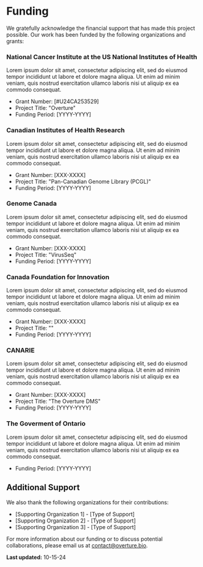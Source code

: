 # Funding

We gratefully acknowledge the financial support that has made this project possible. Our work has been funded by the following organizations and grants:

### National Cancer Institute at the US National Institutes of Health

Lorem ipsum dolor sit amet, consectetur adipiscing elit, sed do eiusmod tempor incididunt ut labore et dolore magna aliqua. Ut enim ad minim veniam, quis nostrud exercitation ullamco laboris nisi ut aliquip ex ea commodo consequat.

  - Grant Number: [#U24CA253529]
  - Project Title: "Overture"
  - Funding Period: [YYYY-YYYY]

### Canadian Institutes of Health Research


Lorem ipsum dolor sit amet, consectetur adipiscing elit, sed do eiusmod tempor incididunt ut labore et dolore magna aliqua. Ut enim ad minim veniam, quis nostrud exercitation ullamco laboris nisi ut aliquip ex ea commodo consequat.

  - Grant Number: [XXX-XXXX]
  - Project Title: "Pan-Canadian Genome Library (PCGL)"
  - Funding Period: [YYYY-YYYY]


### Genome Canada

Lorem ipsum dolor sit amet, consectetur adipiscing elit, sed do eiusmod tempor incididunt ut labore et dolore magna aliqua. Ut enim ad minim veniam, quis nostrud exercitation ullamco laboris nisi ut aliquip ex ea commodo consequat.

  - Grant Number: [XXX-XXXX]
  - Project Title: "VirusSeq" 
  - Funding Period: [YYYY-YYYY]

### Canada Foundation for Innovation

Lorem ipsum dolor sit amet, consectetur adipiscing elit, sed do eiusmod tempor incididunt ut labore et dolore magna aliqua. Ut enim ad minim veniam, quis nostrud exercitation ullamco laboris nisi ut aliquip ex ea commodo consequat.

  - Grant Number: [XXX-XXXX]
  - Project Title: "" 
  - Funding Period: [YYYY-YYYY]

### CANARIE

Lorem ipsum dolor sit amet, consectetur adipiscing elit, sed do eiusmod tempor incididunt ut labore et dolore magna aliqua. Ut enim ad minim veniam, quis nostrud exercitation ullamco laboris nisi ut aliquip ex ea commodo consequat.

  - Grant Number: [XXX-XXXX]
  - Project Title: "The Overture DMS" 
  - Funding Period: [YYYY-YYYY]

### The Goverment of Ontario

Lorem ipsum dolor sit amet, consectetur adipiscing elit, sed do eiusmod tempor incididunt ut labore et dolore magna aliqua. Ut enim ad minim veniam, quis nostrud exercitation ullamco laboris nisi ut aliquip ex ea commodo consequat.

   - Funding Period: [YYYY-YYYY]

## Additional Support

We also thank the following organizations for their contributions:

- [Supporting Organization 1] - [Type of Support]
- [Supporting Organization 2] - [Type of Support]
- [Supporting Organization 3] - [Type of Support]

For more information about our funding or to discuss potential collaborations, please email us at contact@overture.bio.

**Last updated:** 10-15-24